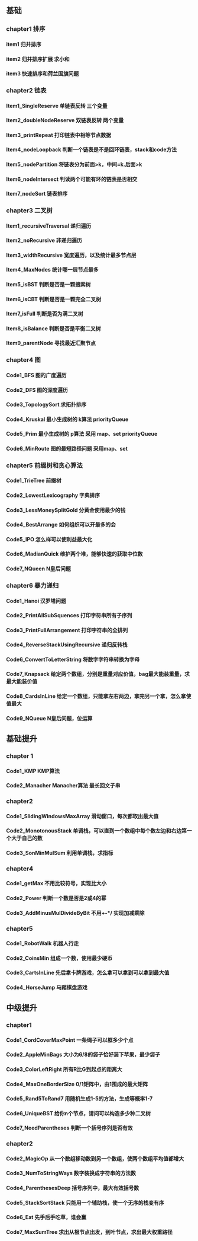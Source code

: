 ## 基础
### chapter1 排序
#### item1 归并排序
#### item2 归并排序扩展 求小和
#### item3 快速排序和荷兰国旗问题

### chapter2 链表
#### Item1_SingleReserve 单链表反转 三个变量
#### Item2_doubleNodeReserve 双链表反转 两个变量
#### Item3_printRepeat 打印链表中相等节点数据
#### Item4_nodeLoopback 判断一个链表是不是回环链表，stack和code方法
#### Item5_nodePartition 将链表分为前面>k，中间=k.后面>k
#### Item6_nodeIntersect 判读两个可能有环的链表是否相交
#### Item7_nodeSort 链表排序

### chapter3 二叉树
#### Item1_recursiveTraversal 递归遍历
#### Item2_noRecursive 非递归遍历
#### Item3_widthRecursive 宽度遍历，以及统计最多节点层
#### Item4_MaxNodes 统计哪一层节点最多
#### Item5_isBST 判断是否是一颗搜索树
#### Item6_isCBT 判断是否是一颗完全二叉树
#### Item7_isFull 判断是否为满二叉树
#### Item8_isBalance 判断是否是平衡二叉树
#### Item9_parentNode 寻找最近汇聚节点

### chapter4 图
#### Code1_BFS 图的广度遍历
#### Code2_DFS 图的深度遍历
#### Code3_TopologySort 求拓扑排序
#### Code4_Kruskal 最小生成树的 k算法 priorityQueue
#### Code5_Prim 最小生成树的 p算法 采用 map、set priorityQueue
#### Code6_MinRoute 图的最短路径问题 采用map、set

### chapter5 前缀树和贪心算法
#### Code1_TrieTree 前缀树
#### Code2_LowestLexicography 字典排序
#### Code3_LessMoneySplitGold 分黄金使用最少的钱
#### Code4_BestArrange 如何组织可以开最多的会
#### Code5_IPO 怎么样可以使利益最大化
#### Code6_MadianQuick 维护两个堆，能够快速的获取中位数
#### Code7_NQueen N皇后问题
### chapter6 暴力递归
#### Code1_Hanoi 汉罗塔问题
#### Code2_PrintAllSubSquences 打印字符串所有子序列
#### Code3_PrintFullArrangement 打印字符串的全排列
#### Code4_ReverseStackUsingRecursive 递归反转栈
#### Code6_ConvertToLetterString 将数字字符串转换为字母
#### Code7_Knapsack 给定两个数组，分别是重量对应价值，bag最大能装重量，求最大能装价值
#### Code8_CardsInLine 给定一个数组，只能拿左右两边，拿完另一个拿，怎么拿使值最大
#### Code9_NQueue N皇后问题，位运算
## 基础提升
### chapter 1
#### Code1_KMP KMP算法
#### Code2_Manacher Manacher算法 最长回文子串
### chapter2 
#### Code1_SlidingWindowsMaxArray 滑动窗口，每次都取出最大值
#### Code2_MonotonousStack 单调栈，可以直到一个数组中每个数左边和右边第一个大于自己的数
#### Code3_SonMinMulSum 利用单调栈，求指标
### chapter4
#### Code1_getMax 不用比较符号，实现比大小
#### Code2_Power 判断一个数是否是2或4的幂
#### Code3_AddMinusMulDivideByBit 不用+-*/ 实现加减乘除
### chapter5
#### Code1_RobotWalk 机器人行走
#### Code2_CoinsMin 组成一个数，使用最少硬币
#### Code3_CartsInLine 先后拿卡牌游戏，怎么拿可以拿到可以拿到最大值
#### Code4_HorseJump 马踏棋盘游戏

## 中级提升
### chapter1
#### Code1_CordCoverMaxPoint 一条绳子可以框多少个点
#### Code2_AppleMinBags 大小为6/8的袋子恰好装下苹果，最少袋子
#### Code3_ColorLeftRight 所有R比G到起点的距离大
#### Code4_MaxOneBorderSize 0/1矩阵中，由1围成的最大矩阵
#### Code5_Rand5ToRand7 用随机生成1-5的方法，生成等概率1-7
#### Code6_UniqueBST 给你n个节点，请问可以构造多少种二叉树
#### Code7_NeedParentheses 判断一个括号序列是否有效
### chapter2
#### Code2_MagicOp 从一个数组移动数到另一个数组，使两个数组平均值都增大
#### Code3_NumToStringWays 数字装换成字符串的方法数
#### Code4_ParenthesesDeep 括号序列中，最大有效括号数
#### Code5_StackSortStack 只能用一个辅助栈，使一个无序的栈变有序
#### Code6_Eat 先手后手吃草，谁会赢
#### Code7_MaxSumTree 求出从根节点出发，到叶节点，求出最大权重路径